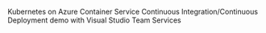 Kubernetes on Azure Container Service Continuous Integration/Continuous Deployment demo with Visual Studio Team Services
